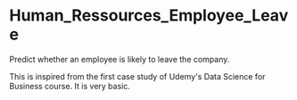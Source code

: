 # Human_Ressources_Employee_Leave
Predict whether an employee is likely to leave the company.

This is inspired from the first case study of Udemy's Data Science for Business course. It is very basic.